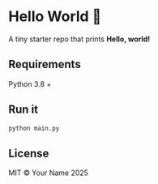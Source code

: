 # Hello World 👋

A tiny starter repo that prints **Hello, world!**

## Requirements
Python 3.8 +

## Run it
```bash
python main.py
```

## License

MIT © Your Name 2025
